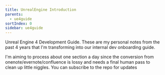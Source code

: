 ```yaml
---
title: UnrealEngine Introduction
parents:
  - ue4guide
sortIndex: 0
sidebar: ue4guide
---
```


Unreal Engine 4 Development Guide. These are my personal notes from the past 4 years that I'm transforming into our internal dev onboarding guide.

I'm aiming to process about one section a day since the conversion from onenote/evernote/confluence is lossy and needs a final human pass to clean up little niggles.
You can subscribe to the repo for updates
